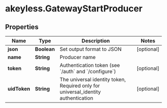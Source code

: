 # akeyless.GatewayStartProducer

## Properties

Name | Type | Description | Notes
------------ | ------------- | ------------- | -------------
**json** | **Boolean** | Set output format to JSON | [optional] 
**name** | **String** | Producer name | 
**token** | **String** | Authentication token (see &#x60;/auth&#x60; and &#x60;/configure&#x60;) | [optional] 
**uidToken** | **String** | The universal identity token, Required only for universal_identity authentication | [optional] 


